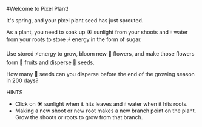 #Welcome to Pixel Plant!

It's spring, and your pixel plant seed has just sprouted.

As a plant, you need to soak up ☀️ sunlight from your shoots and 💧 water from your roots to store ⚡️ energy in the form of sugar.

Use stored ⚡️energy to grow, bloom new 🌸 flowers, and make those flowers form 🍓 fruits and disperse 🌰 seeds.

How many 🌰 seeds can you disperse before the end of the growing season in 200 days?

HINTS

* Click on ☀️ sunlight when it hits leaves and 💧 water when it hits roots.
* Making a new shoot or new root makes a new branch point on the plant. Grow the shoots or roots to grow from that branch.